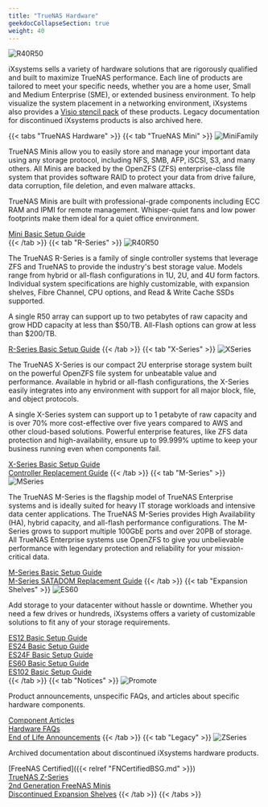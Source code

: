 ```yaml
---
title: "TrueNAS Hardware"
geekdocCollapseSection: true
weight: 40
---
```


![R40R50](/images/Hardware/R40R50Front.png "R40 & R50")

iXsystems sells a variety of hardware solutions that are rigorously qualified and built to maximize TrueNAS performance.
Each line of products are tailored to meet your specific needs, whether you are a home user, Small and Medium Enterprise (SME), or extended business environment.
To help visualize the system placement in a networking environment, iXsystems also provides a [Visio stencil pack](/Hardware/Stencils/) of these products.
Legacy documentation for discontinued iXsystems products is also archived here.

{{< tabs "TrueNAS Hardware" >}}
{{< tab "TrueNAS Mini" >}}
![MiniFamily](/images/Hardware/MiniFamilyFront.png "TrueNAS Mini Family")

TrueNAS Minis allow you to easily store and manage your important data using any storage protocol, including NFS, SMB, AFP, iSCSI, S3, and many others.
All Minis are backed by the OpenZFS (ZFS) enterprise-class file system that provides software RAID to protect your data from drive failure, data corruption, file deletion, and even malware attacks.

TrueNAS Minis are built with professional-grade components including ECC RAM and IPMI for remote management. Whisper-quiet fans and low power footprints make them ideal for a quiet office environment.

[Mini Basic Setup Guide](/Hardware/Mini/MiniBSG/)<br>
{{< /tab >}}
{{< tab "R-Series" >}}
![R40R50](/images/Hardware/R40R50Front.png "R40 & R50")

The TrueNAS R-Series is a family of single controller systems that leverage ZFS and TrueNAS to provide the industry's best storage value.
Models range from hybrid or all-flash configurations in 1U, 2U, and 4U form factors.
Individual system specifications are highly customizable, with expansion shelves, Fibre Channel, CPU options, and Read & Write Cache SSDs supported.

A single R50 array can support up to two petabytes of raw capacity and grow HDD capacity at less than $50/TB.
All-Flash options can grow at less than $200/TB.

[R-Series Basic Setup Guide](/Hardware/RSeries/RSeriesBSG/)
{{< /tab >}}
{{< tab "X-Series" >}}
![XSeries](/images/Hardware/X10Front.png "X Series")

The TrueNAS X-Series is our compact 2U enterprise storage system built on the powerful OpenZFS file system for unbeatable value and performance.
Available in hybrid or all-flash configurations, the X-Series easily integrates into any environment with support for all major block, file, and object protocols.

A single X-Series system can support up to 1 petabyte of raw capacity and is over 70% more cost-effective over five years compared to AWS and other cloud-based solutions.
Powerful enterprise features, like ZFS data protection and high-availability, ensure up to 99.999% uptime to keep your business running even when components fail.

[X-Series Basic Setup Guide](/Hardware/XSeries/XSeriesBSG/)<br>
[Controller Replacement Guide](/Hardware/XSeries/XSeriesControllerReplacement/)
{{< /tab >}}
{{< tab "M-Series" >}}
![MSeries](/images/Hardware/M50Front.png "M Series")

The TrueNAS M-Series is the flagship model of TrueNAS Enterprise systems and is ideally suited for heavy IT storage workloads and intensive data center applications.
The TrueNAS M-Series provides High Availability (HA), hybrid capacity, and all-flash performance configurations.
The M-Series grows to support multiple 100GbE ports and over 20PB of storage.
All TrueNAS Enterprise systems use OpenZFS to give you unbelievable performance with legendary protection and reliability for your mission-critical data.

[M-Series Basic Setup Guide](/Hardware/MSeries/MSeriesBSG/)<br>
[M-Series SATADOM Replacement Guide](/Hardware/LegacyHardware/MSeries/MSeriesGen2SatadomReplace)
{{< /tab >}}
{{< tab "Expansion Shelves" >}}
![ES60](/images/Hardware/ES60Front.png "ES60 Expansion Shelf")

Add storage to your datacenter without hassle or downtime.
Whether you need a few drives or hundreds, iXsystems offers a variety of customizable solutions to fit any of your storage requirements.

[ES12 Basic Setup Guide](/Hardware/ExpansionShelves/ES12BSG/)<br>
[ES24 Basic Setup Guide](/Hardware/ExpansionShelves/ES24BSG/)<br>
[ES24F Basic Setup Guide](/Hardware/ExpansionShelves/ES24FBSG/)<br>
[ES60 Basic Setup Guide](/Hardware/ExpansionShelves/ES60BSG/)<br>
[ES102 Basic Setup Guide](/Hardware/ExpansionShelves/ES102BSG/)<br>
{{< /tab >}}
{{< tab "Notices" >}}
![Promote](/images/Promote.jpg "Promote")

Product announcements, unspecific FAQs, and articles about specific hardware components.

[Component Articles](/Hardware/Notices/ComponentArticles/)<br>
[Hardware FAQs](/Hardware/Notices/FAQs/)<br>
[End of Life Announcements](/Hardware/Notices/EoLNotices/)
{{< /tab >}}
{{< tab "Legacy" >}}
![ZSeries](/images/Hardware/ZseriesFront.jpg "Z Series")

Archived documentation about discontinued iXsystems hardware products.

[FreeNAS Certified]({{< relref "FNCertifiedBSG.md" >}})<br>
[TrueNAS Z-Series](/Hardware/legacy/z-series/)<br>
[2nd Generation FreeNAS Minis](/Hardware/legacy/mini-gen2/)<br>
[Discontinued Expansion Shelves](/Hardware/legacy/expansion-shelves/)
{{< /tab >}}
{{< /tabs >}}
